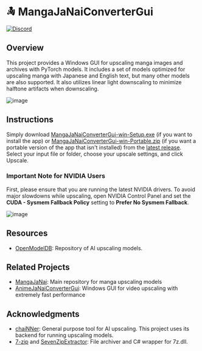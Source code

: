 # <img src="logo.png" width="24"></img> MangaJaNaiConverterGui
[![Discord](https://img.shields.io/discord/1121653618173546546?label=Discord&logo=Discord&logoColor=white)](https://discord.gg/EeFfZUBvxj)

## Overview
This project provides a Windows GUI for upscaling manga images and archives with PyTorch models. It includes a set of models optimized for upscaling manga with Japanese and English text, but many other models are also supported. It also utilizes linear light downscaling to minimize halftone artifacts when downscaling. 

![image](https://github.com/the-database/MangaJaNaiConverterGui/assets/25811902/89095677-5b1f-46c9-9a1d-3d9df80cefe8)


## Instructions
Simply download  [MangaJaNaiConverterGui-win-Setup.exe](https://github.com/the-database/MangaJaNaiConverterGui/releases/latest/download/MangaJaNaiConverterGui-win-Setup.exe) (if you want to install the app) or [MangaJaNaiConverterGui-win-Portable.zip](https://github.com/the-database/MangaJaNaiConverterGui/releases/latest/download/MangaJaNaiConverterGui-win-Portable.zip) (if you want a portable version of the app that isn't installed) from the [latest release](https://github.com/the-database/MangaJaNaiConverterGui/releases). Select your input file or folder, choose your upscale settings, and click Upscale. 

### Important Note for NVIDIA Users

First, please ensure that you are running the latest NVIDIA drivers. To avoid major slowdowns while upscaling, open NVIDIA Control Panel and set the **CUDA - Sysmem Fallback Policy** setting to **Prefer No Sysmem Fallback**. 

![image](https://github.com/the-database/MangaJaNaiConverterGui/assets/25811902/3ad7392e-0de1-4eea-be59-a7b26935f08a)



## Resources
- [OpenModelDB](https://openmodeldb.info/): Repository of AI upscaling models.

## Related Projects
- [MangaJaNai](https://github.com/the-database/mangajanai): Main repository for manga upscaling models
- [AnimeJaNaiConverterGui](https://github.com/the-database/AnimeJaNaiConverterGui): Windows GUI for video upscaling with extremely fast performance

## Acknowledgments 
- [chaiNNer](https://github.com/chaiNNer-org/chaiNNer): General purpose tool for AI upscaling. This project uses its backend for running upscaling models.
- [7-zip](https://www.7-zip.org/) and [SevenZipExtractor](https://github.com/adoconnection/SevenZipExtractor): File archiver and C# wrapper for 7z.dll.
